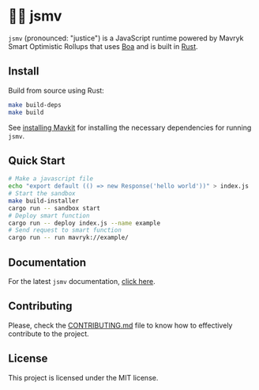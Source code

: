 # 👨‍⚖️ jsmv

`jsmv` (pronounced: "justice") is a JavaScript runtime powered by Mavryk Smart Optimistic Rollups that uses [Boa](https://boajs.dev/) and is built in [Rust](https://www.rust-lang.org/).

## Install

Build from source using Rust:

```sh
make build-deps
make build
```

See [installing Mavkit](/CONTRIBUTING.md#installing-mavkit-🐙) for installing the necessary dependencies for running `jsmv`.

## Quick Start

```sh
# Make a javascript file
echo "export default (() => new Response('hello world'))" > index.js
# Start the sandbox
make build-installer
cargo run -- sandbox start
# Deploy smart function
cargo run -- deploy index.js --name example
# Send request to smart function
cargo run -- run mavryk://example/
```

## Documentation

<!-- TODO: Host documentation using github pages -->

For the latest `jsmv` documentation, [click here]().

## Contributing

Please, check the [CONTRIBUTING.md](/CONTRIBUTING.md) file to know how to effectively contribute
to the project.

## License

This project is licensed under the MIT license.
